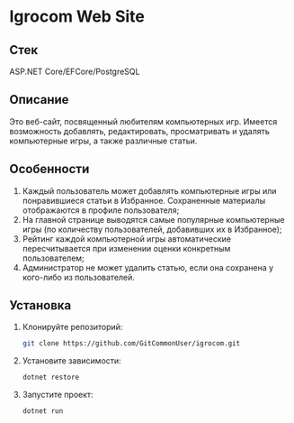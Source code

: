 # Igrocom Web Site

## Стек
ASP.NET Core/EFCore/PostgreSQL

## Описание
Это веб-сайт, посвященный любителям компьютерных игр. Имеется возможность добавлять, редактировать, просматривать и удалять компьютерные игры, а также различные статьи. 

## Особенности 
1. Каждый пользователь может добавлять компьютерные игры или понравившиеся статьи в Избранное. Сохраненные материалы отображаются в профиле пользователя;
2. На главной странице выводятся самые популярные компьютерные игры (по количеству пользователей, добавивших их в Избранное);
3. Рейтинг каждой компьютерной игры автоматические пересчитывается при изменении оценки конкретным пользователем;
4. Администратор не может удалить статью, если она сохранена у кого-либо из пользователей.

## Установка
1. Клонируйте репозиторий:
   ```bash
   git clone https://github.com/GitCommonUser/igrocom.git

2. Установите зависимости:
   ```bash
   dotnet restore

3. Запустите проект:
   ```bash
   dotnet run